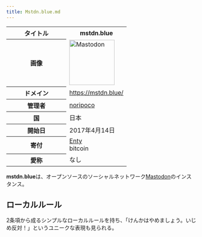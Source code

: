 ```yaml
---
title: Mstdn.blue.md
---
```

<div>

<table>
<colgroup>
<col style="width: 50%" />
<col style="width: 50%" />
</colgroup>
<tbody>
<tr class="header">
<th>タイトル</th>
<th>mstdn.blue</th>
</tr>

<tr class="odd">
<th>画像</th>
<td><a href="/%E3%83%95%E3%82%A1%E3%82%A4%E3%83%AB:Mastodon_logo.png" title="Mastodon"><img src="/images/thumb/0/00/Mastodon_logo.png/120px-Mastodon_logo.png" srcset="/images/thumb/0/00/Mastodon_logo.png/180px-Mastodon_logo.png 1.5x, /images/0/00/Mastodon_logo.png 2x" width="120" height="120" alt="Mastodon" /></a></td>
</tr>
<tr class="even">
<th scope="row">ドメイン</th>
<td><a href="https://mstdn.blue/" rel="nofollow">https://mstdn.blue/</a></td>
</tr>
<tr class="odd">
<th scope="row">管理者</th>
<td><a href="https://mstdn.blue/@noripoco" rel="nofollow">noripoco</a></td>
</tr>
<tr class="even">
<th scope="row">国</th>
<td>日本</td>
</tr>
<tr class="odd">
<th scope="row">開始日</th>
<td>2017年4月14日</td>
</tr>
<tr class="even">
<th scope="row">寄付</th>
<td><a href="https://enty.jp/noripoco" rel="nofollow">Enty</a><br />
bitcoin</td>
</tr>
<tr class="odd">
<th scope="row">愛称</th>
<td>なし</td>
</tr>
</tbody>
</table>

**mstdn.blue**は、オープンソースのソーシャルネットワーク[Mastodon](/Mastodon "Mastodon")のインスタンス。

## ローカルルール

2条項から成るシンプルなローカルルールを持ち、「けんかはやめましょう。いじめ反対！」というユニークな表現も見られる。

</div>
